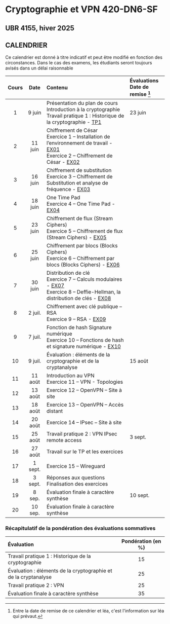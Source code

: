 # Cryptographie et VPN 420-DN6-SF

## UBR 4155, hiver 2025

## CALENDRIER

Ce calendrier est donné à titre indicatif et peut être modifié en fonction des circonstances. Dans le cas des examens, les étudiants seront toujours avisés dans un délai raisonnable

| Cours | Date | Contenu | Évaluations<br> Date de remise [^1]|
| :---: | :---: | :--- | :--- |
| 1 | 9 juin | Présentation du plan de cours<br>  Introduction à la cryptographie<br>  Travail pratique 1 : Historique de la cryptographie - [TP1](TPs/TP1_Recherche.md) | 23 juin |
| 2 | 11 juin | Chiffrement de César<br>  Exercice 1 – Installation de l’environnement de travail - [EX01](Exercices/Exercice01_InstallationEnvironnementTravail.md)<br>  Exercice 2 – Chiffrement de César - [EX02](Exercices/Exercice02_ChiffrementDeCesar.md) |  |
| 3 | 16 juin | Chiffrement de substitution<br>  Exercice 3 – Chiffrement de Substitution et analyse de fréquence - [EX03](Exercices/Exercice03_ChiffrementDeSubstitution.md) |  |
| 4 | 18 juin | One Time Pad<br>  Exercice 4 – One Time Pad - [EX04](Exercices/Exercice04_OneTimePad.md)|  |
| 5 | 23 juin | Chiffrement de flux (Stream Ciphers)<br>  Exercice 5 – Chiffrement de flux (Stream Ciphers) - [EX05](Exercices/Exercice05_StreamCipher.md)| |
| 6 | 25 juin | Chiffrement par blocs (Blocks Ciphers)<br>  Exercice 6 – Chiffrement par blocs (Blocks Ciphers) - [EX06](Exercices/Exercice06_BlocksCipher.md)|  |
| 7 | 30 juin | Distribution de clé<br>  Exercice 7 – Calculs modulaires - [EX07](Exercices/Exercice07_CalculationModulaire.md)<br>  Exercice 8 – Deffie-Hellman, la distribution de clés - [EX08](Exercices/Exercice08_DeffieHellman.md)|  |
| 8 | 2 juil. | Chiffrement avec clé publique – RSA<br>  Exercice 9 – RSA - [EX09](Exercices/Exercice09_RSA.md)|  |
| 9 | 7 juil. | Fonction de hash  Signature numérique<br>  Exercice 10 – Fonctions de hash et signature numérique - [EX10](Exercices/Exercice10_HashSignatureNumerique.md)|  |
| 10 | 9 juil. | Évaluation : éléments de la cryptographie et de la cryptanalyse | 15 août |
| 11 | 11 août | Introduction au VPN<br>  Exercice 11 – VPN - Topologies |  |
| 12 | 13 août | Exercice 12 – OpenVPN – Site à site |  |
| 13 | 18 août | Exercice 13 – OpenVPN – Accès distant |  |
| 14 | 20 août | Exercice 14 – IPsec – Site à site |  |
| 15 | 25 août | Travail pratique 2 : VPN  IPsec remote access | 3 sept. |
| 16 | 27 août | Travail sur le TP et les exercices |  |
| 17 | 1 sept. | Exercice 15 – Wireguard |  |
| 18 | 3 sept. | Réponses aux questions<br>  Finalisation des exercices |  |
| 19 | 8 sep. | Évaluation finale à caractère synthèse | 10 sept. |
| 20 | 10 sep. | Évaluation finale à caractère synthèse |  |  

[^1]: Entre la date de remise de ce calendrier et léa, c'est l'information sur léa qui prévaut.

### Récapitulatif de la pondération des évaluations sommatives

| Évaluation | Pondération (en %) |
| :--- | :---: |
| Travail pratique 1 : Historique de la cryptographie | 15 |
| Évaluation : éléments de la cryptographie et de la cryptanalyse | 25 |
| Travail pratique 2 : VPN | 25 |
| Évaluation finale à caractère synthèse | 35 |